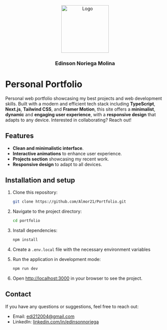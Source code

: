 <div align='center'>
    <img src="public/favicon.ico" alt="Logo" width="150" height="150">
    <h3 align="center">Edinson Noriega Molina</h3>
</div>

# Personal Portfolio

Personal web portfolio showcasing my best projects and web development skills. Built with a modern and efficient tech stack including **TypeScript**, **Next.js**, **Tailwind CSS**, and **Framer Motion**, this site offers a **minimalist**, **dynamic** and **engaging user experience**, with a **responsive design** that adapts to any device. Interested in collaborating? Reach out!

## Features

- **Clean and minimalistic interface**.
- **Interactive animations** to enhance user experience.
- **Projects section** showcasing my recent work.
- **Responsive design** to adapt to all devices.

## Installation and setup

1. Clone this repository:
   ```bash
   git clone https://github.com/Almor21/Portfolio.git
   ```

2. Navigate to the project directory:
   ```bash
   cd portfolio
   ```

3. Install dependencies:
   ```bash
   npm install
   ```

4. Create a `.env.local` file with the necessary environment variables

5. Run the application in development mode:
   ```bash
   npm run dev
   ```

6. Open [http://localhost:3000](http://localhost:3000) in your browser to see the project.

## Contact

If you have any questions or suggestions, feel free to reach out:

- Email: [edi212004@gmail.com](mailto:edi212004@gmail.com)
- LinkedIn: [linkedin.com/in/edinsonnoriega](https://linkedin.com/in/edinsonnoriega)
